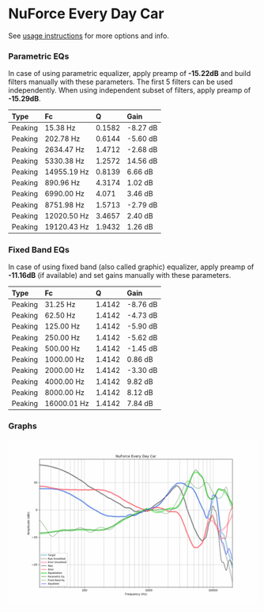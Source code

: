 # NuForce Every Day Car
See [usage instructions](https://github.com/jaakkopasanen/AutoEq#usage) for more options and info.

### Parametric EQs
In case of using parametric equalizer, apply preamp of **-15.22dB** and build filters manually
with these parameters. The first 5 filters can be used independently.
When using independent subset of filters, apply preamp of **-15.29dB**.

| Type    | Fc          |      Q | Gain     |
|:--------|:------------|:-------|:---------|
| Peaking | 15.38 Hz    | 0.1582 | -8.27 dB |
| Peaking | 202.78 Hz   | 0.6144 | -5.60 dB |
| Peaking | 2634.47 Hz  | 1.4712 | -2.68 dB |
| Peaking | 5330.38 Hz  | 1.2572 | 14.56 dB |
| Peaking | 14955.19 Hz | 0.8139 | 6.66 dB  |
| Peaking | 890.96 Hz   | 4.3174 | 1.02 dB  |
| Peaking | 6990.00 Hz  | 4.071  | 3.46 dB  |
| Peaking | 8751.98 Hz  | 1.5713 | -2.79 dB |
| Peaking | 12020.50 Hz | 3.4657 | 2.40 dB  |
| Peaking | 19120.43 Hz | 1.9432 | 1.26 dB  |

### Fixed Band EQs
In case of using fixed band (also called graphic) equalizer, apply preamp of **-11.16dB**
(if available) and set gains manually with these parameters.

| Type    | Fc          |      Q | Gain     |
|:--------|:------------|:-------|:---------|
| Peaking | 31.25 Hz    | 1.4142 | -8.76 dB |
| Peaking | 62.50 Hz    | 1.4142 | -4.73 dB |
| Peaking | 125.00 Hz   | 1.4142 | -5.90 dB |
| Peaking | 250.00 Hz   | 1.4142 | -5.62 dB |
| Peaking | 500.00 Hz   | 1.4142 | -1.45 dB |
| Peaking | 1000.00 Hz  | 1.4142 | 0.86 dB  |
| Peaking | 2000.00 Hz  | 1.4142 | -3.30 dB |
| Peaking | 4000.00 Hz  | 1.4142 | 9.82 dB  |
| Peaking | 8000.00 Hz  | 1.4142 | 8.12 dB  |
| Peaking | 16000.01 Hz | 1.4142 | 7.84 dB  |

### Graphs
![](./NuForce%20Every%20Day%20Car.png)